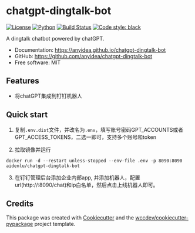 # chatgpt-dingtalk-bot


[![License](https://img.shields.io/github/license/anyidea/chatgpt-dingtalk-bot)](https://github.com/anyidea/chatgpt-dingtalk-bot/blob/main/LICENSE)
[![Python](https://img.shields.io/pypi/pyversions/chatgpt-dingtalk-bot.svg)](https://pypi.org/project/chatgpt-dingtalk-bot/)
[![Build Status](https://github.com/anyidea/chatgpt-dingtalk-bot/actions/workflows/ci.yml/badge.svg)](https://github.com/anyidea/chatgpt-dingtalk-bot/actions/workflows/ci.yml)
[![Code style: black](https://img.shields.io/badge/code%20style-black-000000.svg)](https://github.com/psf/black)




A dingtalk chatbot powered by chatGPT.


* Documentation: <https://anyidea.github.io/chatgpt-dingtalk-bot>
* GitHub: <https://github.com/anyidea/chatgpt-dingtalk-bot>
* Free software: MIT


## Features

* 将chatGPT集成到钉钉机器人

## Quick start
1. 复制`.env.dist`文件，并改名为`.env`，填写账号密码GPT_ACCOUNTS或者GPT_ACCESS_TOKENS，二选一即可，支持多个账号和token

2. 拉取镜像并运行
```commandline
docker run -d --restart unless-stopped --env-file .env -p 8090:8090 aidenlu/chatgpt-dingtalk-bot
```

3. 在钉钉管理后台添加企业内部app, 并添加机器人，配置url(http://<ip>:8090/chat)和ip白名单，然后点击上线机器人即可。

## Credits

This package was created with [Cookiecutter](https://github.com/cookiecutter/cookiecutter) and the [wccdev/cookiecutter-pypackage](https://github.com/wccdev/cookiecutter-pypackage) project template.
